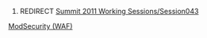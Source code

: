 1.  REDIRECT [Summit 2011 Working
    Sessions/Session043](Summit_2011_Working_Sessions/Session043 "wikilink")

[ModSecurity
(WAF)](Category:Summit_2011_XSS_Eradication_Track "wikilink")